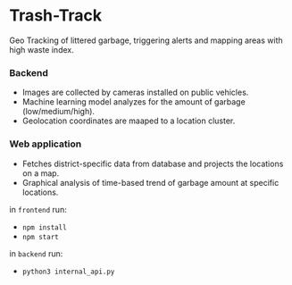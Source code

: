 # Trash-Track

Geo Tracking of littered garbage, triggering alerts and mapping areas with high waste index.

### Backend
* Images are collected by cameras installed on public vehicles.
* Machine learning model analyzes for the amount of garbage (low/medium/high).
* Geolocation coordinates are maaped to a location cluster.

### Web application
* Fetches district-specific data from database and projects the locations on a map.
* Graphical analysis of time-based trend of garbage amount at specific locations.


in `frontend` run:
* `npm install`
* `npm start`

in `backend` run:
* `python3 internal_api.py`
